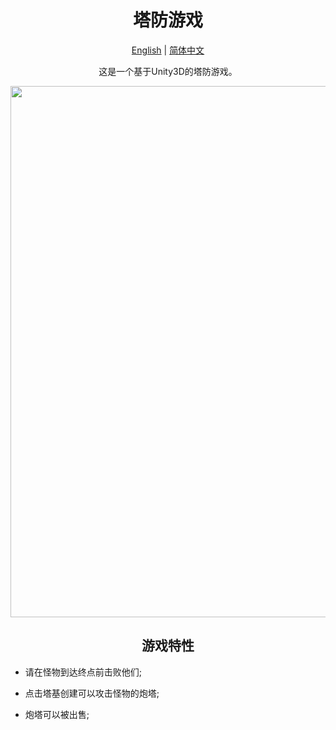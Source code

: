 # <div align="center">塔防游戏</div>

<div align="center">

  [English](README.md) | [简体中文](README.zh-CN.md)

这是一个基于Unity3D的塔防游戏。
    <p>
      <img width="850" src="https://user-images.githubusercontent.com/71301342/210209694-1ad91647-6377-4b7c-820e-5aaef8930e1d.png">
  </p>
</div>

## <div align="center">游戏特性<div/>
  
* 请在怪物到达终点前击败他们;
  
* 点击塔基创建可以攻击怪物的炮塔;
  
* 炮塔可以被出售;
  
